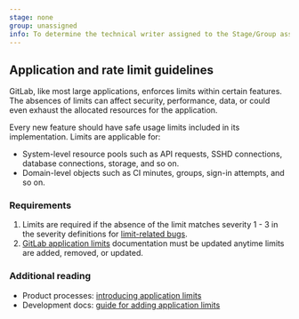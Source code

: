 ```yaml
---
stage: none
group: unassigned
info: To determine the technical writer assigned to the Stage/Group associated with this page, see https://about.gitlab.com/handbook/engineering/ux/technical-writing/#assignments
---
```


## Application and rate limit guidelines

GitLab, like most large applications, enforces limits within certain features.
The absences of limits can affect security, performance, data, or could even
exhaust the allocated resources for the application. 

Every new feature should have safe usage limits included in its implementation.
Limits are applicable for:

- System-level resource pools such as  API requests, SSHD connections, database connections, storage, and so on.
- Domain-level objects such as CI minutes, groups, sign-in attempts, and so on.

### Requirements

1. Limits are required if the absence of the limit matches severity 1 - 3 in the severity definitions for [limit-related bugs](https://about.gitlab.com/handbook/engineering/quality/issue-triage/#limit-related-bugs).
1. [GitLab application limits](https://docs.gitlab.com/ee/administration/instance_limits.html) documentation must be updated anytime limits are added, removed, or updated.



### Additional reading

- Product processes: [introducing application limits](https://about.gitlab.com/handbook/product/product-processes/#introducing-application-limits)
- Development docs: [guide for adding application limits](application_limits.md)